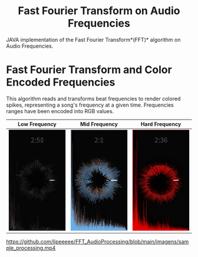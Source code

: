<h1 align="center"> Fast Fourier Transform on Audio Frequencies </h1>
JAVA implementation of the Fast Fourier Transform*(FFT)* algorithm on Audio Frequencies.

# Fast Fourier Transform and Color Encoded Frequencies
This algorithm reads and transforms beat frequencies to render colored spikes, representing a song's frequency at a given time.
Frequencies ranges have been encoded into RGB values.

Low Frequency              | Mid Frequency           | Hard Frequency
:-------------------------:|:-----------------------:|:-------------------------:
![](https://raw.githubusercontent.com/lipeeeee/FFT_AudioProcessing/main/imagens/826.jpeg)   |![](https://raw.githubusercontent.com/lipeeeee/FFT_AudioProcessing/main/imagens/3768.jpeg) |![](https://raw.githubusercontent.com/lipeeeee/FFT_AudioProcessing/main/imagens/1694.jpeg)

https://github.com/lipeeeee/FFT_AudioProcessing/blob/main/imagens/sample_processing.mp4
